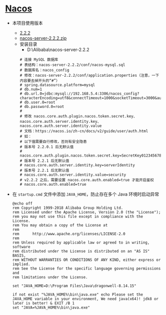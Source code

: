 # [Nacos](https://github.com/alibaba/nacos)

- 本项目使用版本
    - [2.2.2](https://github.com/alibaba/nacos/releases/tag/2.2.2)
    - [nacos-server-2.2.2.zip](https://github.com/alibaba/nacos/releases/download/2.2.2/nacos-server-2.2.2.zip)
    - 安装目录
        - D:\Alibaba\nacos-server-2.2.2
        ```
        # 连接 MySQL 数据库
        # 表结构：nacos-server-2.2.2/conf/nacos-mysql.sql
        # 数据库名：nacos_config
        # 修改：nacos-server-2.2.2/conf/application.properties（注意，一下内容要去掉开头的“#”）
        # spring.datasource.platform=mysql
        # db.num=1
        # db.url.0=jdbc:mysql://192.168.5.4:3306/nacos_config?characterEncoding=utf8&connectTimeout=1000&socketTimeout=3000&autoReconnect=true&useUnicode=true&useSSL=false&serverTimezone=UTC&allowPublicKeyRetrieval=true
        # db.user.0=root
        # db.password.0=root
        #
        # 修改 nacos.core.auth.plugin.nacos.token.secret.key、nacos.core.auth.server.identity.key、nacos.core.auth.server.identity.value
        # 文档：https://nacos.io/zh-cn/docs/v2/guide/user/auth.html
        # 如：
        # 以下值需要自行修改，否则有安全隐患
        # 版本号 2.2.0.1 后无默认值
        # nacos.core.auth.plugin.nacos.token.secret.key=SecretKey012345678901234567890123456789012345678901234567890123456789
        # 版本号 2.2.1 后无默认值
        # nacos.core.auth.server.identity.key=serverIdentity
        # 版本号 2.2.1 后无默认值
        # nacos.core.auth.server.identity.value=security
        # v2.2.2 之后，需要设置 nacos.core.auth.enabled=true 才能开启鉴权
        # nacos.core.auth.enabled=true
        ```

- 在 `startup.cmd` 文件中添加 `JAVA_HOME`，防止存在多个 Java 环境时启动异常
    ```shell
    @echo off
    rem Copyright 1999-2018 Alibaba Group Holding Ltd.
    rem Licensed under the Apache License, Version 2.0 (the "License");
    rem you may not use this file except in compliance with the License.
    rem You may obtain a copy of the License at
    rem
    rem      http://www.apache.org/licenses/LICENSE-2.0
    rem
    rem Unless required by applicable law or agreed to in writing, software
    rem distributed under the License is distributed on an "AS IS" BASIS,
    rem WITHOUT WARRANTIES OR CONDITIONS OF ANY KIND, either express or implied.
    rem See the License for the specific language governing permissions and
    rem limitations under the License.
  
    set "JAVA_HOME=D:\Program Files\Java\dragonwell-8.14.15"
    
    if not exist "%JAVA_HOME%\bin\java.exe" echo Please set the JAVA_HOME variable in your environment, We need java(x64)! jdk8 or later is better! & EXIT /B 1
    set "JAVA=%JAVA_HOME%\bin\java.exe"
    ```
